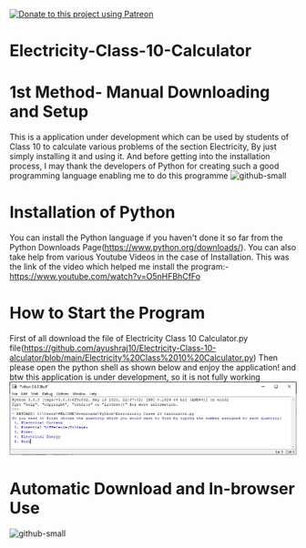 [![Donate to this project using Patreon](https://img.shields.io/badge/patreon-donate-yellow.svg)](https://www.patreon.com/ayushraj)
# Electricity-Class-10-Calculator
# 1st Method- Manual Downloading and Setup
This is a application under development which can be used by students of Class 10 to calculate various problems of the section Electricity, By just simply installing it and using it. And before getting into the installation process, I may thank the developers of Python for creating such a good programming language enabling me to do this programme 
![github-small](https://www.python.org/static/opengraph-icon-200x200.png)
# Installation of Python
You can install the Python language if you haven't done it so far from the Python Downloads Page(https://www.python.org/downloads/). You can also take help from various Youtube Videos in the case of Installation. This was the link of the video which helped me install the program:-https://www.youtube.com/watch?v=O5nHFBhCfFo
# How to Start the Program
First of all download the file of Electricity Class 10 Calculator.py file(https://github.com/ayushraj10/Electricity-Class-10-alculator/blob/main/Electricity%20Class%2010%20Calculator.py)
Then please open the python shell as shown below and enjoy the application! and btw this application is under development, so it is not fully working
![](Capture.JPG)
# Automatic Download and In-browser Use
![github-small](https://cdnlogo.com/logos/r/82/repl-it.svg)










